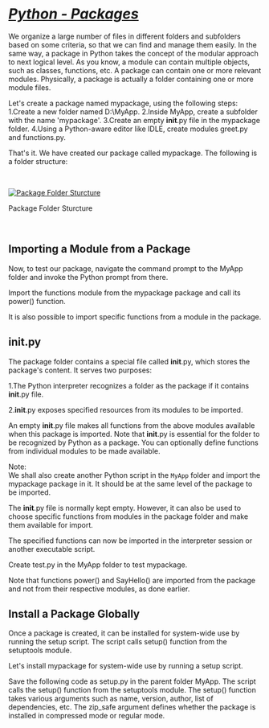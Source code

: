 # *[Python - Packages](https://www.tutorialsteacher.com/python/python-package)*


We organize a large number of files in different folders and subfolders based on some criteria, so that we can find and manage them easily. In the same way, a package in Python takes the concept of the modular approach to next logical level. As you know, a module can contain multiple objects, such as classes, functions, etc. A package can contain one or more relevant modules. Physically, a package is actually a folder containing one or more module files.


Let's create a package named mypackage, using the following steps:
<l1>1.Create a new folder named D:\MyApp.</l1>
<l2>2.Inside MyApp, create a subfolder with the name 'mypackage'.</l2>
<l3>3.Create an empty __init__.py file in the mypackage folder.</l3>
<l4>4.Using a Python-aware editor like IDLE, create modules greet.py and functions.py.</l4>

That's it. We have created our package called mypackage. The following is a folder structure:

<br>

[![Package Folder Sturcture](https://www.tutorialsteacher.com/Content/images/python/package.png "Package Folder Sturcture")](https://www.tutorialsteacher.com/Content/images/python/package.png)

Package Folder Sturcture

</br>

## Importing a Module from a Package

Now, to test our package, navigate the command prompt to the MyApp folder and invoke the Python prompt from there.

Import the functions module from the mypackage package and call its power() function.

It is also possible to import specific functions from a module in the package.

## __init__.py

The package folder contains a special file called __init__.py, which stores the package's content. It serves two purposes:

1.The Python interpreter recognizes a folder as the package if it contains __init__.py file.

2.__init__.py exposes specified resources from its modules to be imported.

An empty __init__.py file makes all functions from the above modules available when this package is imported. Note that __init__.py is essential for the folder to be recognized by Python as a package. You can optionally define functions from individual modules to be made available.

<div class="card noteDiv">
            <div class="card-header">
                <span><span> <i class="fa fa-pencil-square-o"></i></span> Note:</span>
            </div>
            <div class="card-body">
                We shall also create another Python script in the <code>MyApp</code> folder and import the mypackage package in it. 
                It should be at the same level of the package to be imported.
            </div>
            </div>

The __init__.py file is normally kept empty. However, it can also be used to choose specific functions from modules in the package folder and make them available for import.

The specified functions can now be imported in the interpreter session or another executable script.

Create test.py in the MyApp folder to test mypackage.

Note that functions power() and SayHello() are imported from the package and not from their respective modules, as done earlier. 

## Install a Package Globally
Once a package is created, it can be installed for system-wide use by running the setup script. The script calls setup() function from the setuptools module.

Let's install mypackage for system-wide use by running a setup script.

Save the following code as setup.py in the parent folder MyApp. The script calls the setup() function from the setuptools module. The setup() function takes various arguments such as name, version, author, list of dependencies, etc. The zip_safe argument defines whether the package is installed in compressed mode or regular mode.











